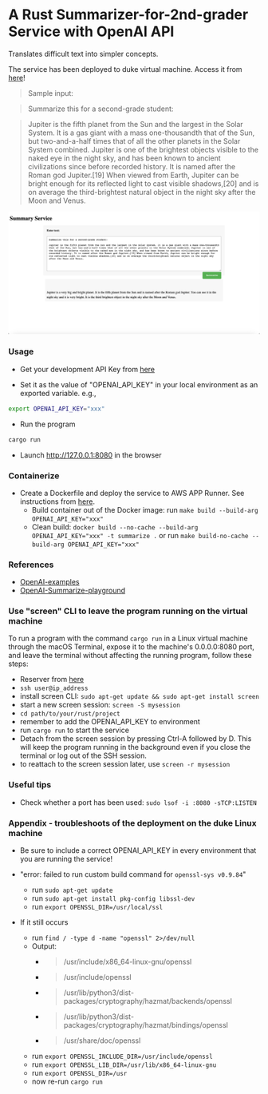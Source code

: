 # A Rust Summarizer-for-2nd-grader Service with OpenAI API 

Translates difficult text into simpler concepts.

The service has been deployed to duke virtual machine. Access it from [here](http://vcm-30756.vm.duke.edu:8080/)!


> Sample input:
 
> Summarize this for a second-grade student:

> Jupiter is the fifth planet from the Sun and the largest in the Solar System. It is a gas giant with a mass one-thousandth that of the Sun, but two-and-a-half times that of all the other planets in the Solar System combined. Jupiter is one of the brightest objects visible to the naked eye in the night sky, and has been known to ancient civilizations since before recorded history. It is named after the Roman god Jupiter.[19] When viewed from Earth, Jupiter can be bright enough for its reflected light to cast visible shadows,[20] and is on average the third-brightest natural object in the night sky after the Moon and Venus.

![UI](summarize.png)

### Usage
- Get your development API Key from [here](https://platform.openai.com/account/api-keys)

- Set it as the value of "OPENAI_API_KEY" in your local environment as an exported variable. e.g.,
```bash
export OPENAI_API_KEY="xxx"
```

- Run the program
```bash
cargo run
```
- Launch http://127.0.0.1:8080 in the browser

### Containerize
- Create a Dockerfile and deploy the service to AWS APP Runner. See instructions from [here](https://github.com/nogibjj/rust-world-spr23/tree/main/actix-containerized-microservice-wk3/actixdocker#this-is-to-build-an-image-out-of-the-dockerfile).
    - Build container out of the Docker image: run `make build --build-arg OPENAI_API_KEY="xxx"`
    - Clean build: `docker build --no-cache --build-arg OPENAI_API_KEY="xxx" -t summarize .` or run `make build-no-cache --build-arg OPENAI_API_KEY="xxx"`

### References
- [OpenAI-examples](https://platform.openai.com/examples)
- [OpenAI-Summarize-playground](https://platform.openai.com/playground/p/default-summarize?model=text-davinci-003)

### Use "screen" CLI to leave the program running on the virtual machine

To run a program with the command `cargo run` in a Linux virtual machine through the macOS Terminal, expose it to the machine's 0.0.0.0:8080 port, and leave the terminal without affecting the running program, follow these steps:

- Reserver from [here](https://vcm.duke.edu)
- `ssh user@ip_address`
- install screen CLI: `sudo apt-get update && sudo apt-get install screen`
- start a new screen session: `screen -S mysession`
- `cd path/to/your/rust/project`
- remember to add the OPENAI_API_KEY to environment
- run `cargo run` to start the service
- Detach from the screen session by pressing Ctrl-A followed by D. This will keep the program running in the background even if you close the terminal or log out of the SSH session.
- to reattach to the screen session later, use `screen -r mysession`

### Useful tips
- Check whether a port has been used: `sudo lsof -i :8080 -sTCP:LISTEN`

### Appendix - troubleshoots of the deployment on the duke Linux machine
- Be sure to include a correct OPENAI_API_KEY in every environment that you are running the service!
- "error: failed to run custom build command for `openssl-sys v0.9.84`"
    - run `sudo apt-get update`
    - run `sudo apt-get install pkg-config libssl-dev`
    - run `export OPENSSL_DIR=/usr/local/ssl`

- If it still occurs
    - run `find / -type d -name "openssl" 2>/dev/null`
    - Output:
        - > /usr/include/x86_64-linux-gnu/openssl
        - > /usr/include/openssl
        - > /usr/lib/python3/dist-packages/cryptography/hazmat/backends/openssl
        - > /usr/lib/python3/dist-packages/cryptography/hazmat/bindings/openssl
        - > /usr/share/doc/openssl
    - run `export OPENSSL_INCLUDE_DIR=/usr/include/openssl`
    - run `export OPENSSL_LIB_DIR=/usr/lib/x86_64-linux-gnu`
    - run `export OPENSSL_DIR=/usr`
    - now re-run `cargo run`
